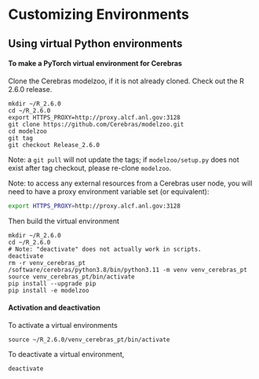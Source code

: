 # Customizing Environments

## Using virtual Python environments

#### To make a PyTorch virtual environment for Cerebras

Clone the Cerebras modelzoo, if it is not already cloned. Check out the R 2.6.0 release.

```console
mkdir ~/R_2.6.0
cd ~/R_2.6.0
export HTTPS_PROXY=http://proxy.alcf.anl.gov:3128
git clone https://github.com/Cerebras/modelzoo.git
cd modelzoo
git tag
git checkout Release_2.6.0
```
Note: a `git pull` will not update the tags; if `modelzoo/setup.py` does not exist after tag checkout, please re-clone `modelzoo`.

Note: to access any external resources from a Cerebras user node, you will need to have a proxy environment variable set (or equivalent):
```bash
export HTTPS_PROXY=http://proxy.alcf.anl.gov:3128
```

Then build the virtual environment

```console
mkdir ~/R_2.6.0
cd ~/R_2.6.0
# Note: "deactivate" does not actually work in scripts.
deactivate
rm -r venv_cerebras_pt
/software/cerebras/python3.8/bin/python3.11 -m venv venv_cerebras_pt
source venv_cerebras_pt/bin/activate
pip install --upgrade pip
pip install -e modelzoo
```

<!--- No longer any TensorFlow wheel
#### To make a TensorFlow virtual environment for Cerebras
--->

#### Activation and deactivation

To activate a virtual environments

```console
source ~/R_2.6.0/venv_cerebras_pt/bin/activate
```

To deactivate a virtual environment,

```console
deactivate
```
